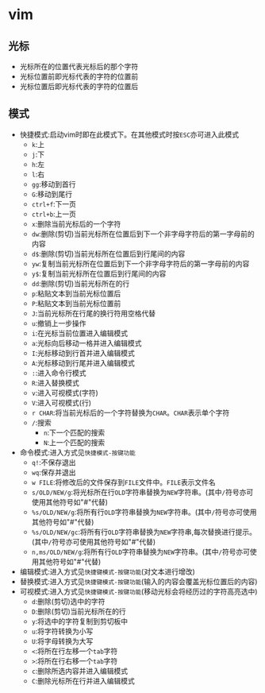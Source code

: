 # vim

## 光标
* 光标所在的位置代表光标后的那个字符
* 光标位置前即光标代表的字符的位置前
* 光标位置后即光标代表的字符的位置后

## 模式
* 快捷模式:启动vim时即在此模式下。在其他模式时按`ESC`亦可进入此模式
    * `k`:上
    * `j`:下
    * `h`:左
    * `l`:右
    * `gg`:移动到首行
    * `G`:移动到尾行
    * `ctrl+f`:下一页
    * `ctrl+b`:上一页
    * `x`:删除当前光标后的一个字符 
    * `dw`:删除(剪切)当前光标所在位置后到下一个非字母字符后的第一字母前的内容
    * `d$`:删除(剪切)当前光标所在位置后到行尾间的内容
    * `yw`:复制当前光标所在位置后到下一个非字母字符后的第一字母前的内容
    * `y$`:复制当前光标所在位置后到行尾间的内容
    * `dd`:删除(剪切)当前光标所在的行
    * `p`:粘贴文本到当前光标位置后
    * `P`:粘贴文本到当前光标位置前
    * `J`:当前光标所在行尾的换行符用空格代替
    * `u`:撤销上一步操作
    * `i`:在光标当前位置进入编辑模式
    * `a`:光标向后移动一格并进入编辑模式
    * `I`:光标移动到行首并进入编辑模式
    * `A`:光标移动到行尾并进入编辑模式
    * `:`:进入命令行模式  
    * `R`:进入替换模式 
    * `v`:进入可视模式(字符) 
    * `V`:进入可视模式(行) 
    * `r CHAR`:将当前光标后的一个字符替换为`CHAR`。`CHAR`表示单个字符 
    * `/`:搜索 
        * `n`:下一个匹配的搜索 
        * `N`:上一个匹配的搜索 
* 命令模式:进入方式见`快捷模式-按键功能`
    * `q!`:不保存退出
    * `wq`:保存并退出
    * `w FILE`:将修改后的文件保存到`FILE`文件中。`FILE`表示文件名
    * `s/OLD/NEW/g`:将光标所在行`OLD`字符串替换为`NEW`字符串。(其中`/`符号亦可使用其他符号如"#"代替)
    * `%s/OLD/NEW/g`:将所有行`OLD`字符串替换为`NEW`字符串。(其中`/`符号亦可使用其他符号如"#"代替)
    * `%s/OLD/NEW/gc`:将所有行`OLD`字符串替换为`NEW`字符串,每次替换进行提示。(其中`/`符号亦可使用其他符号如"#"代替)
    * `n,ms/OLD/NEW/g`:将所有行`OLD`字符串替换为`NEW`字符串。(其中`/`符号亦可使用其他符号如"#"代替)
* 编辑模式:进入方式见`快捷键模式-按键功能`(对文本进行增改) 
* 替换模式:进入方式见`快捷键模式-按键功能`(输入的内容会覆盖光标位置后的内容) 
* 可视模式:进入方式见`快捷键模式-按键功能`(移动光标会将经历过的字符高亮选中) 
    * `d`:删除(剪切)选中的字符
    * `D`:删除(剪切)当前光标所在的行
    * `y`:将选中的字符复制到剪切板中
    * `u`:将字符转换为小写
    * `U`:将字母转换为大写
    * `<`:将所在行左移一个`tab`字符 
    * `>`:将所在行右移一个`tab`字符  
    * `c`:删除所选内容并进入编辑模式
    * `C`:删除光标所在行并进入编辑模式 